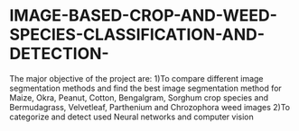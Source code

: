 # IMAGE-BASED-CROP-AND-WEED-SPECIES-CLASSIFICATION-AND-DETECTION-
The major objective of the project are: 1)To compare different image segmentation methods and find the best image segmentation method for Maize, Okra, Peanut, Cotton, Bengalgram, Sorghum crop species and Bermudagrass, Velvetleaf, Parthenium and Chrozophora weed images   2)To categorize and detect used Neural networks and computer vision
